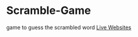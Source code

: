 # Scramble-Game
game to guess the scrambled word 
<a href="https://profound-ganache-a4af7e.netlify.app/">Live Websites</a>
